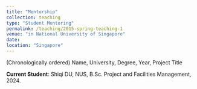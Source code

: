 ```yaml
---
title: "Mentorship"
collection: teaching
type: "Student Mentoring"
permalink: /teaching/2015-spring-teaching-1
venue: "in National University of Singapore"
date: 
location: "Singapore"
---
```

(Chronologically ordered) Name, University, Degree, Year, Project Title


**Current Student**:
Shiqi DU, NUS, B.Sc. Project and Facilities Management, 2024.

